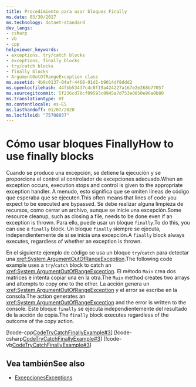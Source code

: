 ```yaml
---
title: Procedimiento para usar bloques Finally
ms.date: 03/30/2017
ms.technology: dotnet-standard
dev_langs:
- csharp
- vb
- cpp
helpviewer_keywords:
- exceptions, try/catch blocks
- exceptions, finally blocks
- try/catch blocks
- finally blocks
- ArgumentOutOfRangeException class
ms.assetid: 4b9c0137-04af-4468-91d1-b9014df8ddd2
ms.openlocfilehash: 44fbb53437c4c8f19a424227a167e2e268b77057
ms.sourcegitcommit: 5f236cd78cf09593c8945a7d753e0850e96a0b80
ms.translationtype: HT
ms.contentlocale: es-ES
ms.lasthandoff: 01/07/2020
ms.locfileid: "75708837"
---
```

# <a name="how-to-use-finally-blocks"></a><span data-ttu-id="49bc1-102">Cómo usar bloques Finally</span><span class="sxs-lookup"><span data-stu-id="49bc1-102">How to use finally blocks</span></span>

<span data-ttu-id="49bc1-103">Cuando se produce una excepción, se detiene la ejecución y se proporciona el control al controlador de excepciones adecuado.</span><span class="sxs-lookup"><span data-stu-id="49bc1-103">When an exception occurs, execution stops and control is given to the appropriate exception handler.</span></span> <span data-ttu-id="49bc1-104">A menudo, esto significa que se omiten líneas de código que esperaba que se ejecuten.</span><span class="sxs-lookup"><span data-stu-id="49bc1-104">This often means that lines of code you expect to be executed are bypassed.</span></span> <span data-ttu-id="49bc1-105">Se debe realizar alguna limpieza de recursos, como cerrar un archivo, aunque se inicie una excepción.</span><span class="sxs-lookup"><span data-stu-id="49bc1-105">Some resource cleanup, such as closing a file, needs to be done even if an exception is thrown.</span></span> <span data-ttu-id="49bc1-106">Para ello, puede usar un bloque `finally`.</span><span class="sxs-lookup"><span data-stu-id="49bc1-106">To do this, you can use a `finally` block.</span></span> <span data-ttu-id="49bc1-107">Un bloque `finally` siempre se ejecuta, independientemente de si se inicia una excepción.</span><span class="sxs-lookup"><span data-stu-id="49bc1-107">A `finally` block always executes, regardless of whether an exception is thrown.</span></span>

<span data-ttu-id="49bc1-108">En el siguiente ejemplo de código se usa un bloque `try`/`catch` para detectar una <xref:System.ArgumentOutOfRangeException>.</span><span class="sxs-lookup"><span data-stu-id="49bc1-108">The following code example uses a `try`/`catch` block to catch an <xref:System.ArgumentOutOfRangeException>.</span></span> <span data-ttu-id="49bc1-109">El método `Main` crea dos matrices e intenta copiar una en la otra.</span><span class="sxs-lookup"><span data-stu-id="49bc1-109">The `Main` method creates two arrays and attempts to copy one to the other.</span></span> <span data-ttu-id="49bc1-110">La acción genera un <xref:System.ArgumentOutOfRangeException> y el error se escribe en la consola.</span><span class="sxs-lookup"><span data-stu-id="49bc1-110">The action generates an <xref:System.ArgumentOutOfRangeException> and the error is written to the console.</span></span> <span data-ttu-id="49bc1-111">Este bloque `finally` se ejecuta independientemente del resultado de la acción de copia.</span><span class="sxs-lookup"><span data-stu-id="49bc1-111">The `finally` block executes regardless of the outcome of the copy action.</span></span>

[!code-cpp[CodeTryCatchFinallyExample#3](../../../samples/snippets/cpp/VS_Snippets_CLR/CodeTryCatchFinallyExample/CPP/source2.cpp#3)]
[!code-csharp[CodeTryCatchFinallyExample#3](../../../samples/snippets/csharp/VS_Snippets_CLR/CodeTryCatchFinallyExample/CS/source2.cs#3)]
[!code-vb[CodeTryCatchFinallyExample#3](../../../samples/snippets/visualbasic/VS_Snippets_CLR/CodeTryCatchFinallyExample/VB/source2.vb#3)]  

## <a name="see-also"></a><span data-ttu-id="49bc1-112">Vea también</span><span class="sxs-lookup"><span data-stu-id="49bc1-112">See also</span></span>

- [<span data-ttu-id="49bc1-113">Excepciones</span><span class="sxs-lookup"><span data-stu-id="49bc1-113">Exceptions</span></span>](index.md)
